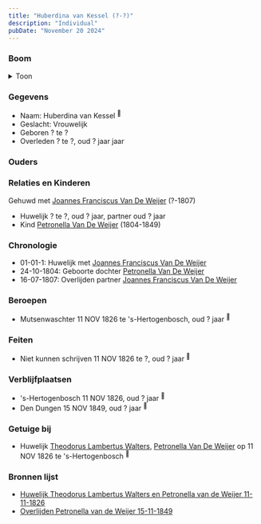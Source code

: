```yaml
---
title: "Huberdina van Kessel (?-?)"
description: "Individual"
pubDate: "November 20 2024"
---
```


### Boom
<details><summary>Toon</summary>

![test](https://www.plantuml.com/plantuml/svg/fP8nRy8m48Lt_ueJ34n8eO4M40849QAqAWoKZiXnhi75iP7FAKA8_ru34J0mLEfcdU_TVU_PVNBSkZnJZDPIRxZb6SHSh5DhSfqCZJ8MdEMQ_1LgnrOoGH3I2eNdCsORjuCCinWjdKlaqA9nkmsocwb2SIBOCm0O69kWdQ-aM6iawdGoBdMt2o4xC5Q1sMaLCNQMbCQvdvr8pU67QtZr2bGbu0GlGL1hrE2YBqU3KJWA_PBzbqIL7A3JZdcyMyR6EONjBlIWTtD7wrof9TV9KbX351jFKpGTBjidXcjVXyYd82I9d63XCPuHFb5-exsI103bKHWrei5_2MgFCFbuWrepU88ALSTedKbHnuR4ogCLP9ts5XEVIteSUyA8WY3mWPILJ5TkXqgPhKUv26RehD-W5Bzl8MYsu0yXFjHXEfmVwUf_CjE0z-d2jzTRzymKZrYj5lIioF9QA5nL2qJ6-gWJ_sL_0G00)
</details>

### Gegevens
- Naam: Huberdina van Kessel <sup><a href="../s00136/" style="text-decoration:none" title="Huwelijk Theodorus Lambertus Walters en Petronella van de Weijer 11-11-1826">:link:</a></sup>
- Geslacht: Vrouwelijk
- Geboren ? te ? 
- Overleden ? te ?, oud ? jaar jaar 

### Ouders

### Relaties en Kinderen

Gehuwd met [Joannes Franciscus Van De Weijer](../i00150/) (?-1807) 
- Huwelijk ? te ?, oud ? jaar, partner oud ? jaar 
- Kind [Petronella Van De Weijer](../i00089/) (1804-1849)

### Chronologie
- 01-01-1: Huwelijk met [Joannes Franciscus Van De Weijer](../i00150/)
- 24-10-1804: Geboorte dochter [Petronella Van De Weijer](../i00089/)
- 16-07-1807: Overlijden partner [Joannes Franciscus Van De Weijer](../i00150/)

### Beroepen
- Mutsenwaschter 11 NOV 1826 te 's-Hertogenbosch, oud ? jaar <sup><a href="../s00136/" style="text-decoration:none" title="Huwelijk Theodorus Lambertus Walters en Petronella van de Weijer 11-11-1826">:link:</a></sup>

### Feiten
- Niet kunnen schrijven 11 NOV 1826 te ?, oud ? jaar <sup><a href="../s00136/" style="text-decoration:none" title="Huwelijk Theodorus Lambertus Walters en Petronella van de Weijer 11-11-1826">:link:</a></sup>

### Verblijfplaatsen
- 's-Hertogenbosch  11 NOV 1826, oud ? jaar  <sup><a href="../s00136/" style="text-decoration:none" title="Huwelijk Theodorus Lambertus Walters en Petronella van de Weijer 11-11-1826">:link:</a></sup>
- Den Dungen  15 NOV 1849, oud ? jaar  <sup><a href="../s00146/" style="text-decoration:none" title="Overlijden Petronella van de Weijer 15-11-1849">:link:</a></sup>

### Getuige bij
- Huwelijk [Theodorus Lambertus Walters](../i00088/), [Petronella Van De Weijer](../i00089/) op 11 NOV 1826 te 's-Hertogenbosch <sup><a href="../s00136/" style="text-decoration:none" title="Huwelijk Theodorus Lambertus Walters en Petronella van de Weijer 11-11-1826">:link:</a></sup>

### Bronnen lijst
- [Huwelijk Theodorus Lambertus Walters en Petronella van de Weijer 11-11-1826](../s00136/)
- [Overlijden Petronella van de Weijer 15-11-1849](../s00146/)